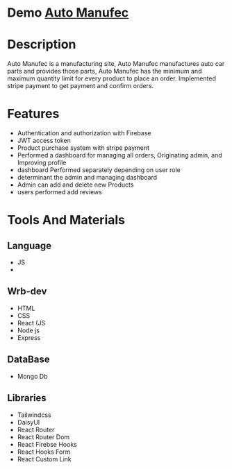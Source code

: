 
# Demo [Auto Manufec](https://auto-manufac.web.app/)

# Description
Auto Manufec is a manufacturing site, Auto Manufec manufactures auto car parts and provides those parts, Auto Manufec has the minimum and maximum quantity limit for every product to place an order. Implemented stripe payment to get payment and confirm orders. 

# Features
- Authentication and authorization with Firebase
- JWT access token
- Product purchase system with stripe payment
- Performed a dashboard for managing all orders, Originating admin, and Improving profile 
- dashboard Performed separately depending on user role
- determinant the admin and managing dashboard
- Admin can add and delete new Products
- users performed add reviews 

# Tools And Materials

## Language
- JS
- 
## Wrb-dev
- HTML
- CSS
- React (JS 
- Node js
- Express

## DataBase
- Mongo Db

## Libraries
- Tailwindcss
- DaisyUI
- React Router
- React Router Dom
- React Firebse Hooks
- React Hooks Form
- React Custom Link

